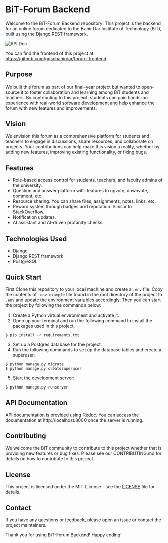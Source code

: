 # BiT-Forum Backend

Welcome to the BiT-Forum Backend repository! This project is the backend for an online forum dedicated to the Bahir Dar Institute of Technology (BiT), built using the Django REST framework.

![API Doc](https://github.com/user-attachments/assets/e9637d9b-a48e-46c5-bba8-54d80cf6b300)

You can find the frontend of this project at https://github.com/gdscbahirdar/forum-frontend

## Purpose

We built this forum as part of our final-year project but wanted to open-source it to foster collaboration and learning among BiT students and teachers. By contributing to this project, students can gain hands-on experience with real-world software development and help enhance the forum with new features and improvements.

## Vision

We envision this forum as a comprehensive platform for students and teachers to engage in discussions, share resources, and collaborate on projects. Your contributions can help make this vision a reality, whether by adding new features, improving existing functionality, or fixing bugs.

## Features

- Role-based access control for students, teachers, and faculty admins of the university.
- Question and answer platform with features to upvote, downvote, comment, etc.
- Resource sharing. You can share files, assignments, notes, links, etc.
- Reward system through badges and reputation. Similar to StackOverflow.
- Notification updates.
- AI assistant and AI-driven profanity checks.

## Technologies Used

- Django
- Django REST framework
- PostgreSQL

## Quick Start

First Clone this repository to your local machine and create a `.env` file. Copy the contents of `.env.example` file found in the root directory of the project to `.env` and update the environment variables accordingly. Then you can start the project by following the commands below:

1. Create a Python virtual environment and activate it.
2. Open up your terminal and run the following command to install the packages used in this project.

```shell
$ pip install -r requirements.txt
```

3. Set up a Postgres database for the project.
4. Run the following commands to set up the database tables and create a superuser.

```shell
$ python manage.py migrate
$ python manage.py createsuperuser
```

5. Start the development server:

```shell
$ python manage.py runserver
```

## API Documentation

API documentation is provided using Redoc. You can access the documentation at http://localhost:8000 once the server is running.

## Contributing

We welcome the BiT community to contribute to this project whether that is providing new features or bug fixes. Please see our CONTRIBUTING.md for details on how to contribute to this project.

## License

This project is licensed under the MIT License - see the [LICENSE](https://github.com/gdscbahirdar/forum-backend/blob/master/LICENSE) file for details.

## Contact

If you have any questions or feedback, please open an issue or contact the project maintainers.

Thank you for using BiT-Forum Backend! Happy coding!

